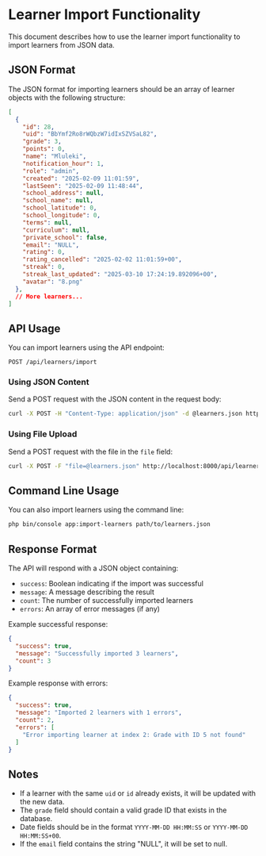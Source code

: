 # Learner Import Functionality

This document describes how to use the learner import functionality to import learners from JSON data.

## JSON Format

The JSON format for importing learners should be an array of learner objects with the following structure:

```json
[
  {
    "id": 28,
    "uid": "BbYmf2Ro8rWQbzW7idIxSZVSaL82",
    "grade": 3,
    "points": 0,
    "name": "Mluleki",
    "notification_hour": 1,
    "role": "admin",
    "created": "2025-02-09 11:01:59",
    "lastSeen": "2025-02-09 11:48:44",
    "school_address": null,
    "school_name": null,
    "school_latitude": 0,
    "school_longitude": 0,
    "terms": null,
    "curriculum": null,
    "private_school": false,
    "email": "NULL",
    "rating": 0,
    "rating_cancelled": "2025-02-02 11:01:59+00",
    "streak": 0,
    "streak_last_updated": "2025-03-10 17:24:19.892096+00",
    "avatar": "8.png"
  },
  // More learners...
]
```

## API Usage

You can import learners using the API endpoint:

```
POST /api/learners/import
```

### Using JSON Content

Send a POST request with the JSON content in the request body:

```bash
curl -X POST -H "Content-Type: application/json" -d @learners.json http://localhost:8000/api/learners/import
```

### Using File Upload

Send a POST request with the file in the `file` field:

```bash
curl -X POST -F "file=@learners.json" http://localhost:8000/api/learners/import
```

## Command Line Usage

You can also import learners using the command line:

```bash
php bin/console app:import-learners path/to/learners.json
```

## Response Format

The API will respond with a JSON object containing:

- `success`: Boolean indicating if the import was successful
- `message`: A message describing the result
- `count`: The number of successfully imported learners
- `errors`: An array of error messages (if any)

Example successful response:

```json
{
  "success": true,
  "message": "Successfully imported 3 learners",
  "count": 3
}
```

Example response with errors:

```json
{
  "success": true,
  "message": "Imported 2 learners with 1 errors",
  "count": 2,
  "errors": [
    "Error importing learner at index 2: Grade with ID 5 not found"
  ]
}
```

## Notes

- If a learner with the same `uid` or `id` already exists, it will be updated with the new data.
- The `grade` field should contain a valid grade ID that exists in the database.
- Date fields should be in the format `YYYY-MM-DD HH:MM:SS` or `YYYY-MM-DD HH:MM:SS+00`.
- If the `email` field contains the string "NULL", it will be set to null. 